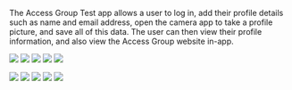 The Access Group Test app allows a user to log in, add their profile details such as name and email address, open the camera app to take a profile picture, 
and save all of this data. The user can then view their profile information, and also view the Access Group website in-app. 

<p float="left">
<img src="https://user-images.githubusercontent.com/70595314/130499620-2bed2342-c07e-490c-81e2-b9ead133c3e1.png">
<img src="https://user-images.githubusercontent.com/70595314/130499622-1411f3a4-7ec9-4c6c-869d-e3e77d6635fc.png">
<img src="https://user-images.githubusercontent.com/70595314/130499625-708533d9-3318-4513-950f-ad9d66787c30.png">
<img src="https://user-images.githubusercontent.com/70595314/130499628-015c7e44-e39b-4c83-95c5-fcd9e8061eeb.png">
<img src="https://user-images.githubusercontent.com/70595314/130499629-efad1074-4dc5-473b-a4c9-ccd7d6b26e2a.png">
</p>

<img src="https://user-images.githubusercontent.com/70595314/130497053-6c125211-27ef-49d7-9ec6-61331c097509.jpg">
<img src="https://user-images.githubusercontent.com/70595314/130497056-d857ae30-098e-4478-b09c-65b12fbabda7.jpg">
<img src="https://user-images.githubusercontent.com/70595314/130497057-98d39c6c-378a-43fd-bcd5-93979dcebc95.jpg">
<img src="https://user-images.githubusercontent.com/70595314/130497058-bb10928f-6746-4ced-82e0-dfe008720e38.jpg">
<img src="https://user-images.githubusercontent.com/70595314/130497237-f838e624-01a8-410f-aa2a-ef0eca5ae1a5.jpg">
